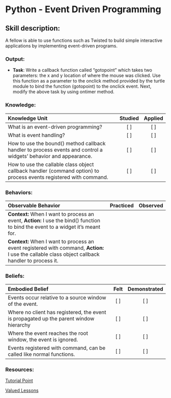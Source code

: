 # Python - Event Driven Programming

## Skill description:

A fellow is able to use functions such as Twisted to build simple interactive applications by implementing event-driven programs.

### Output:
- **Task**: Write a callback function called “gotopoint” which takes two parameters: the x and y location of where the mouse was clicked. Use this function as a parameter to the onclick method provided by the turtle module to bind the function (gotopoint) to the onclick event. Next, modify the above task by using ontimer method.



### Knowledge:
| Knowledge Unit   |      Studied      | Applied |
|:-------------|:------------------:|:--------:|
| What is an event-driven programming? | [ ] | [ ] |
| What is event handling? | [ ] | [ ] | 
| How to use the bound() method callback handler to process events and control a widgets’ behavior and appearance. | [ ] | [ ] |
|How to use the callable class object callback handler (command option) to process events registered with command. | [ ] | [ ] |

### Behaviors:
| Observable Behavior   |      Practiced      | Observed |
|:-------------|:------------------:|:--------:|
| **Context:** When I want to process an event, **Action:** I use the bind() function to bind the event to a widget it’s meant for.
| **Context:** When I want to process an event registered with command, **Action:** I use the callable class object callback handler to process it.


### Beliefs:
| Embodied Belief   |      Felt      | Demonstrated |
|:-------------|:------------------:|:--------:|
| Events occur relative to a source window of the event. | [ ] | [ ] | 
| Where no client has registered, the event is propagated up the parent window hierarchy | [ ] | [ ] |
| Where the event reaches the root window, the event is ignored. | [ ] | [ ] |
| Events registered with command, can be called like normal functions. | [ ] | [ ] |


### Resources: 
[Tutorial Point](https://www.tutorialspoint.com/python_online_training/python_event_driven_programming.asp)

[Valued Lessons](http://www.valuedlessons.com/2008/04/events-in-python.html)
